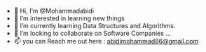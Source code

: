 - 👋 Hi, I’m @Mohammadabidi
- 👀 I’m interested in learning new things
- 🌱 I’m currently learning Data Structures and Algorithms.
- 💞️ I’m looking to collaborate on Software Companies ...
- 📫 you can Reach me out here : abidimohammad86@gmail.com

<!---
Mohammadabidi/Mohammadabidi is a ✨ special ✨ repository because its `README.md` (this file) appears on your GitHub profile.
You can click the Preview link to take a look at your changes.
--->
